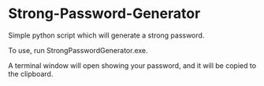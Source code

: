 # Strong-Password-Generator
Simple python script which will generate a strong password.

To use, run StrongPasswordGenerator.exe.

A terminal window will open showing your password, and it will be copied to the clipboard.
